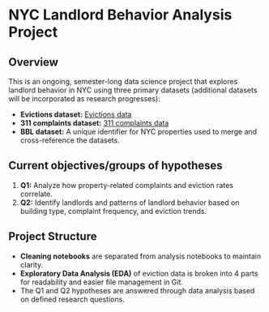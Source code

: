 # NYC Landlord Behavior Analysis Project

## Overview
This is an ongoing, semester-long data science project that explores landlord behavior in NYC using three primary datasets (additional datasets will be incorporated as research progresses):

- **Evictions dataset:** [Evictions data](https://data.cityofnewyork.us/City-Government/Evictions/6z8x-wfk4/data)
- **311 complaints dataset:** [311 complaints data](https://data.cityofnewyork.us/Social-Services/311-Service-Requests-from-2010-to-Present/erm2-nwe9/about_data)
- **BBL dataset:** A unique identifier for NYC properties used to merge and cross-reference the datasets.

## Current objectives/groups of hypotheses
1. **Q1:** Analyze how property-related complaints and eviction rates correlate.
2. **Q2:** Identify landlords and patterns of landlord behavior based on building type, complaint frequency, and eviction trends.

## Project Structure
- **Cleaning notebooks** are separated from analysis notebooks to maintain clarity.
- **Exploratory Data Analysis (EDA)** of eviction data is broken into 4 parts for readability and easier file management in Git.
- The Q1 and Q2 hypotheses are answered through data analysis based on defined research questions.
